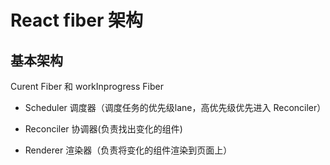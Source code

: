 # React fiber 架构

## 基本架构

Curent Fiber 和 workInprogress Fiber

- Scheduler 调度器（调度任务的优先级lane，高优先级优先进入 Reconciler）

- Reconciler 协调器(负责找出变化的组件)

- Renderer 渲染器（负责将变化的组件渲染到页面上）

